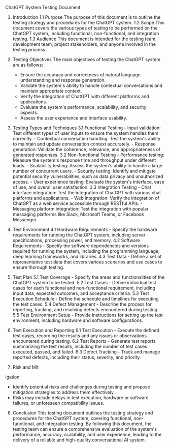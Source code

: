 ChatGPT System Testing Document

1. Introduction
   1.1 Purpose
   The purpose of this document is to outline the testing strategy and procedures for the ChatGPT system.
   1.2 Scope
   This document covers the various types of testing to be performed on the ChatGPT system, including functional, non-functional, and integration testing.
   1.3 Audience
   This document is intended for the testing team, development team, project stakeholders, and anyone involved in the testing process.

2. Testing Objectives
   The main objectives of testing the ChatGPT system are as follows:
   - Ensure the accuracy and correctness of natural language understanding and response generation.
   - Validate the system's ability to handle contextual conversations and maintain appropriate context.
   - Verify the integration of ChatGPT with different platforms and applications.
   - Evaluate the system's performance, scalability, and security aspects.
   - Assess the user experience and interface usability.

3. Testing Types and Techniques
   3.1 Functional Testing
       - Input validation: Test different types of user inputs to ensure the system handles them correctly.
       - Contextual conversation handling: Test the system's ability to maintain and update conversation context accurately.
       - Response generation: Validate the coherence, relevance, and appropriateness of generated responses.
   3.2 Non-functional Testing
       - Performance testing: Measure the system's response time and throughput under different loads.
       - Scalability testing: Assess the system's ability to handle a large number of concurrent users.
       - Security testing: Identify and mitigate potential security vulnerabilities, such as data privacy and unauthorized access.
       - User experience testing: Evaluate the system's interface, ease of use, and overall user satisfaction.
   3.3 Integration Testing
       - Chat interface integration: Test the integration of ChatGPT with various chat platforms and applications.
       - Web integration: Verify the integration of ChatGPT as a web service accessible through RESTful APIs.
       - Messaging platform integration: Test the integration with popular messaging platforms like Slack, Microsoft Teams, or Facebook Messenger.

4. Test Environment
   4.1 Hardware Requirements
       - Specify the hardware requirements for running the ChatGPT system, including server specifications, processing power, and memory.
   4.2 Software Requirements
       - Specify the software dependencies and versions required for running the system, including the programming language, deep learning frameworks, and libraries.
   4.3 Test Data
       - Define a set of representative test data that covers various scenarios and use cases to ensure thorough testing.

5. Test Plan
   5.1 Test Coverage
       - Specify the areas and functionalities of the ChatGPT system to be tested.
   5.2 Test Cases
       - Define individual test cases for each functional and non-functional requirement, including input data, expected outcomes, and acceptance criteria.
   5.3 Test Execution Schedule
       - Define the schedule and timelines for executing the test cases.
   5.4 Defect Management
       - Describe the process for reporting, tracking, and resolving defects encountered during testing.
   5.5 Test Environment Setup
       - Provide instructions for setting up the test environment, including hardware and software configurations.

6. Test Execution and Reporting
   6.1 Test Execution
       - Execute the defined test cases, recording the results and any issues or observations encountered during testing.
   6.2 Test Reports
       - Generate test reports summarizing the test results, including the number of test cases executed, passed, and failed.
   6.3 Defect Tracking
       - Track and manage reported defects, including their status, severity, and priority.

7. Risk and Mit

igation
   - Identify potential risks and challenges during testing and propose mitigation strategies to address them effectively.
   - Risks may include delays in test execution, hardware or software failures, or unforeseen compatibility issues.

8. Conclusion
   This testing document outlines the testing strategy and procedures for the ChatGPT system, covering functional, non-functional, and integration testing. By following this document, the testing team can ensure a comprehensive evaluation of the system's performance, accuracy, scalability, and user experience, leading to the delivery of a reliable and high-quality conversational AI system.